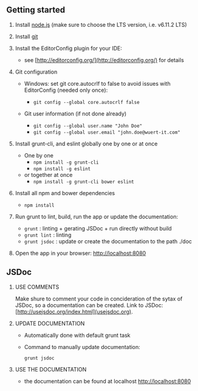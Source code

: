 ## Getting started

1. Install [node.js](http://nodejs.org/) (make sure to choose the LTS version, i.e. v6.11.2 LTS)

1. Install [git](https://git-scm.com/)


1. Install the EditorConfig plugin for your IDE:
    * see [http://editorconfig.org/](http://editorconfig.org/) for details

1. Git configuration
	* Windows: set git core.autocrlf to false to avoid issues with EditorConfig (needed only once):
    	* `git config --global core.autocrlf false`

	* Git user information (if not done already)
    	* `git config --global user.name "John Doe"`
    	* `git config --global user.email "john.doe@wuert-it.com"`

1. Install grunt-cli, and eslint globally one by one or at once
    * One by one
        * `npm install -g grunt-cli`
        * `npm install -g eslint`
    * or together at once
        * `npm install -g grunt-cli bower eslint`

1. Install all npm and bower dependencies
    * `npm install`



1. Run grunt to lint, build, run the app or update the documentation:
    * `grunt` : linting + gerating JSDoc + run directly without build
    * `grunt lint` : linting
	* `grunt jsdoc` : update or create the documentation to the path ./doc

1. Open the app in your browser: [http://localhost:8080](http://localhost:8080)


## JSDoc

1. USE COMMENTS

	Make shure to comment your code in concideration of the sytax of JSDoc, so a documentation can be created.
	Link to JSDoc: [http://usejsdoc.org/index.html](usejsdoc.org).

1. UPDATE DOCUMENTATION

	- Automatically done with default grunt task

	- Command to manually update documentation:

		```
		grunt jsdoc
		```

1. USE THE DOCUMENTATION

	- the documentation can be found at localhost [http://localhost:8080](http://localhost:8080)
